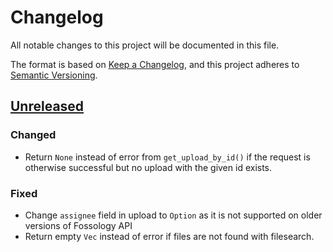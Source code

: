 <!--
SPDX-FileCopyrightText: 2021 HH Partners
 
SPDX-License-Identifier: MIT
 -->

# Changelog

All notable changes to this project will be documented in this file.

The format is based on [Keep a Changelog](https://keepachangelog.com/en/1.0.0/),
and this project adheres to [Semantic Versioning](https://semver.org/spec/v2.0.0.html).

## [Unreleased]

### Changed

- Return `None` instead of error from `get_upload_by_id()` if the request is otherwise successful
  but no upload with the given id exists.

### Fixed

- Change `assignee` field in upload to `Option` as it is not supported on older versions of
  Fossology API
- Return empty `Vec` instead of error if files are not found with filesearch.

[unreleased]: https://github.com/doubleopen-project/fossology-rs/compare/v0.2.0...HEAD
